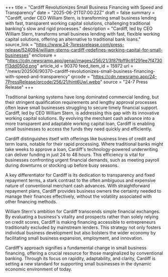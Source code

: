 +++
title = "Cardiff Revolutionizes Small Business Financing with Speed and Transparency"
date = "2025-06-21T07:00:22Z"
draft = false
summary = "Cardiff, under CEO William Stern, is transforming small business lending with fast, transparent working capital solutions, challenging traditional banking's slow and rigid processes."
description = "Cardiff, led by CEO William Stern, transforms small business lending with fast, flexible working capital solutions, offering an alternative to traditional bank loans."
source_link = "https://www.24-7pressrelease.com/press-release/524094/william-sterns-cardiff-redefines-working-capital-for-small-businesses"
enclosure = "https://cdn.newsramp.app/genai/images/256/21/3f87fbff9c91291ee7f4730f13dd050d.png"
article_id = 90370
feed_item_id = 15972
url = "/news/202506/90370-cardiff-revolutionizes-small-business-financing-with-speed-and-transparency"
qrcode = "https://cdn.newsramp.app/24-7PressRelease/qrcode/256/21/hint6UwI.webp"
source = "24-7 Press Release"
+++

<p>Traditional banking systems have long dominated commercial lending, but their stringent qualification requirements and lengthy approval processes often leave small businesses struggling to secure timely financial support. Cardiff, led by CEO William Stern, is addressing this gap with its innovative working capital solutions. By evolving the merchant cash advance into a more transparent and adaptable working capital loan, Cardiff is enabling small businesses to access the funds they need quickly and efficiently.</p><p>Cardiff distinguishes itself with offerings like business lines of credit and term loans, notable for their rapid processing. Where traditional banks might take weeks to approve a loan, Cardiff's technology-powered underwriting can deliver funding in just 24 to 48 hours. This efficiency is vital for businesses confronting urgent financial demands, such as meeting payroll during downturns or stocking up before busy seasons.</p><p>A key differentiator for Cardiff is its dedication to transparency and fixed repayment terms, a stark contrast to the often ambiguous and expensive nature of conventional merchant cash advances. With straightforward repayment plans, Cardiff provides business owners the certainty needed to manage their finances effectively, without the volatility associated with other financing methods.</p><p>William Stern's ambition for Cardiff transcends simple financial exchanges. By evaluating a business's vitality and prospects rather than solely relying on credit scores, Cardiff is making financing accessible to entrepreneurs traditionally excluded by mainstream lenders. This strategy not only fosters individual business development but also bolsters the wider economy by facilitating small business expansion, employment, and innovation.</p><p>Cardiff's approach signifies a fundamental change in small business financing, offering a crucial resource for those marginalized by conventional banking. Through its focus on rapidity, adaptability, and clarity, Cardiff is setting a new standard for supporting small businesses in the dynamic economic environment of today.</p>